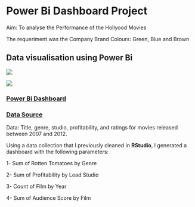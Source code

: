 # Power Bi Dashboard Project
Aim: To analyse the Performance of the Hollyood Movies

The requeriment was the Company Brand Colours: Green, Blue and Brown

## Data visualisation using Power Bi

![](https://github.com/GustavoBraido/R-and-Power-Bi-Project/blob/main/Power%20Bi%20Dashboard%20-%20Performance%20of%20Holywood%20Movies.png?raw=true)

![](https://github.com/GustavoBraido/R-and-Power-Bi-Project/blob/main/Power%20Bi%20Dashboard%20-%20Hollywood%20movies%20%E2%80%8BPerformance.png?raw=true)

### [Power Bi Dashboard](https://app.powerbi.com/links/R97PAMmS__?ctid=6efd0f20-57c8-4447-b53f-00d4992ca50b&pbi_source=linkShare&bookmarkGuid=0a379dea-8433-4c81-8cee-1a1080a31087)

### [Data Source](InformationIsBeautiful.net)

Data: Title, genre, studio, profitability, and ratings for movies released between 2007 and 2012.

Using a data collection that I previously cleaned in **RStudio**, I generated a dashboard with the following parameters:

1- Sum of Rotten Tomatoes by Genre

2- Sum of Profitability by Lead Studio

3- Count of Film by Year

4- Sum of Audience Score by Film

